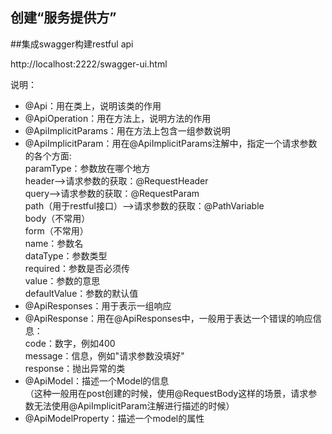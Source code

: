 创建“服务提供方”
---

##集成swagger构建restful api

http://localhost:2222/swagger-ui.html

说明：

- @Api：用在类上，说明该类的作用
- @ApiOperation：用在方法上，说明方法的作用
- @ApiImplicitParams：用在方法上包含一组参数说明
- @ApiImplicitParam：用在@ApiImplicitParams注解中，指定一个请求参数的各个方面: </br>
paramType：参数放在哪个地方 </br>
   header-->请求参数的获取：@RequestHeader </br>
   query-->请求参数的获取：@RequestParam </br>
   path（用于restful接口）-->请求参数的获取：@PathVariable  </br>
body（不常用） </br>
form（不常用） </br>
name：参数名 </br>
dataType：参数类型  </br>
required：参数是否必须传  </br>
value：参数的意思 </br>
defaultValue：参数的默认值  </br>
- @ApiResponses：用于表示一组响应
- @ApiResponse：用在@ApiResponses中，一般用于表达一个错误的响应信息： </br>
   code：数字，例如400  </br>
   message：信息，例如"请求参数没填好"  </br>
   response：抛出异常的类  </br>
- @ApiModel：描述一个Model的信息 </br>
  （这种一般用在post创建的时候，使用@RequestBody这样的场景，请求参数无法使用@ApiImplicitParam注解进行描述的时候）
- @ApiModelProperty：描述一个model的属性